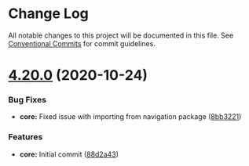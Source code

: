 # Change Log

All notable changes to this project will be documented in this file.
See [Conventional Commits](https://conventionalcommits.org) for commit guidelines.

# [4.20.0](https://github.com/renavigation2/renavigation2/compare/v4.19.0...v4.20.0) (2020-10-24)


### Bug Fixes

* **core:** Fixed issue with importing from navigation package ([8bb3221](https://github.com/renavigation2/renavigation2/commit/8bb3221f526ac32c8cf1a47d33f2a41666b1bea9))


### Features

* **core:** Initial commit ([88d2a43](https://github.com/renavigation2/renavigation2/commit/88d2a43b0cad046230545e6558a73b29502c57b7))
